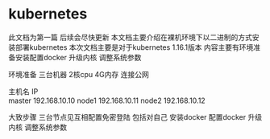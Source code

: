 ﻿# kubernetes
此文档为第一篇 后续会尽快更新
本文档主要介绍在裸机环境下以二进制的方式安装部署kubernetes
本次文档主要是对于kubernetes 1.16.1版本
内容主要有环境准备安装配置docker 升级内核 调整系统参数

环境准备
三台机器 2核cpu 4G内存  连接公网

主机名     IP     
master    192.168.10.10
node1     192.168.10.11
node2     192.168.10.12

大致步骤
  三台节点见互相配置免密登陆 包括对自己
  安装docker
  配置docker
  升级内核
  调整系统参数
 
